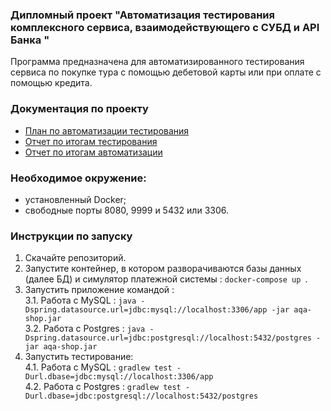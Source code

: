 ### Дипломный проект "Автоматизация тестирования комплексного сервиса, взаимодействующего с СУБД и API Банка " 
Программа предназначена для автоматизированного тестирования сервиса по покупке тура с помощью дебетовой карты или при оплате с помощью кредита.

### Документация по проекту 
  * [План по автоматизации тестирования](https://github.com/Irina04041987/Diploma/blob/master/Diploma_Reports/Plan.md)
  * [Отчет по итогам тестирования](https://github.com/Irina04041987/Diploma/blob/master/Diploma_Reports/Report.md)
  * [Отчет по итогам автоматизации](https://github.com/Irina04041987/Diploma/blob/master/Diploma_Reports/Summary.md)

     
### Необходимое окружение: 
 * установленный  Docker; 
 * свободные  порты  8080, 9999 и 5432 или 3306.

### Инструкции по запуску 
1. Скачайте репозиторий.
2. Запустите контейнер, в котором разворачиваются базы данных (далее БД) и симулятор платежной системы : 
 `docker-compose up `.
4. Запустить приложение командой :  
  3.1. Работа с MySQL : `java -Dspring.datasource.url=jdbc:mysql://localhost:3306/app -jar aqa-shop.jar`  
  3.2. Работа с Postgres : `java -Dspring.datasource.url=jdbc:postgresql://localhost:5432/postgres -jar aqa-shop.jar`
5. Запустить тестирование:  
  4.1. Работа с MySQL : `gradlew test -Durl.dbase=jdbc:mysql://localhost:3306/app`  
  4.2. Работа с Postgres : `gradlew test -Durl.dbase=jdbc:postgresql://localhost:5432/postgres`

